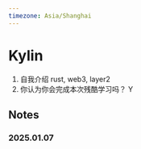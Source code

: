 ```yaml
---
timezone: Asia/Shanghai
---
```



# Kylin

1. 自我介绍
   rust, web3, layer2   
2. 你认为你会完成本次残酷学习吗？
   Y

## Notes

<!-- Content_START -->

### 2025.01.07


<!-- Content_END -->

